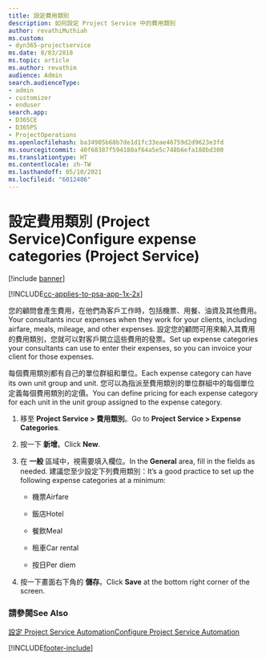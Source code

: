```yaml
---
title: 設定費用類別
description: 如何設定 Project Service 中的費用類別
author: revathiMuthiah
ms.custom:
- dyn365-projectservice
ms.date: 8/03/2018
ms.topic: article
ms.author: revathim
audience: Admin
search.audienceType:
- admin
- customizer
- enduser
search.app:
- D365CE
- D365PS
- ProjectOperations
ms.openlocfilehash: ba34905b68b7de1d1fc33eae46759d2d9623e3fd
ms.sourcegitcommit: 40f68387f594180af64a5e5c748b6efa188bd300
ms.translationtype: HT
ms.contentlocale: zh-TW
ms.lasthandoff: 05/10/2021
ms.locfileid: "6012486"
---
```

# <a name="configure-expense-categories-project-service"></a><span data-ttu-id="114f4-103">設定費用類別 (Project Service)</span><span class="sxs-lookup"><span data-stu-id="114f4-103">Configure expense categories (Project Service)</span></span>

[!include [banner](../includes/psa-now-project-operations.md)]

[!INCLUDE[cc-applies-to-psa-app-1x-2x](../includes/cc-applies-to-psa-app-1x-2x.md)]

<span data-ttu-id="114f4-104">您的顧問會產生費用，在他們為客戶工作時，包括機票、用餐、油資及其他費用。</span><span class="sxs-lookup"><span data-stu-id="114f4-104">Your consultants incur expenses when they work for your clients, including airfare, meals, mileage, and other expenses.</span></span> <span data-ttu-id="114f4-105">設定您的顧問可用來輸入其費用的費用類別，您就可以對客戶開立這些費用的發票。</span><span class="sxs-lookup"><span data-stu-id="114f4-105">Set up expense categories your consultants can use to enter their expenses, so you can invoice your client for those expenses.</span></span>  
  
<span data-ttu-id="114f4-106">每個費用類別都有自己的單位群組和單位。</span><span class="sxs-lookup"><span data-stu-id="114f4-106">Each expense category can have its own unit group and unit.</span></span> <span data-ttu-id="114f4-107">您可以為指派至費用類別的單位群組中的每個單位定義每個費用類別的定價。</span><span class="sxs-lookup"><span data-stu-id="114f4-107">You can define pricing for each expense category for each unit in the unit group assigned to the expense category.</span></span>  
  
1.  <span data-ttu-id="114f4-108">移至 **Project Service > 費用類別**。</span><span class="sxs-lookup"><span data-stu-id="114f4-108">Go to **Project Service > Expense Categories**.</span></span>  
  
2.  <span data-ttu-id="114f4-109">按一下 **新增**。</span><span class="sxs-lookup"><span data-stu-id="114f4-109">Click **New**.</span></span>  
  
3.  <span data-ttu-id="114f4-110">在 **一般** 區域中，視需要填入欄位。</span><span class="sxs-lookup"><span data-stu-id="114f4-110">In the **General** area, fill in the fields as needed.</span></span> <span data-ttu-id="114f4-111">建議您至少設定下列費用類別：</span><span class="sxs-lookup"><span data-stu-id="114f4-111">It’s a good practice to set up the following expense categories at a minimum:</span></span>  
  
    -   <span data-ttu-id="114f4-112">機票</span><span class="sxs-lookup"><span data-stu-id="114f4-112">Airfare</span></span>  
  
    -   <span data-ttu-id="114f4-113">飯店</span><span class="sxs-lookup"><span data-stu-id="114f4-113">Hotel</span></span>  
  
    -   <span data-ttu-id="114f4-114">餐飲</span><span class="sxs-lookup"><span data-stu-id="114f4-114">Meal</span></span>  
  
    -   <span data-ttu-id="114f4-115">租車</span><span class="sxs-lookup"><span data-stu-id="114f4-115">Car rental</span></span>  
  
    -   <span data-ttu-id="114f4-116">按日</span><span class="sxs-lookup"><span data-stu-id="114f4-116">Per diem</span></span>  
  
4.  <span data-ttu-id="114f4-117">按一下畫面右下角的 **儲存**。</span><span class="sxs-lookup"><span data-stu-id="114f4-117">Click **Save** at the bottom right corner of the screen.</span></span>  
  
### <a name="see-also"></a><span data-ttu-id="114f4-118">請參閱</span><span class="sxs-lookup"><span data-stu-id="114f4-118">See Also</span></span>  
 [<span data-ttu-id="114f4-119">設定 Project Service Automation</span><span class="sxs-lookup"><span data-stu-id="114f4-119">Configure Project Service Automation</span></span>](../psa/configure.md)


[!INCLUDE[footer-include](../includes/footer-banner.md)]